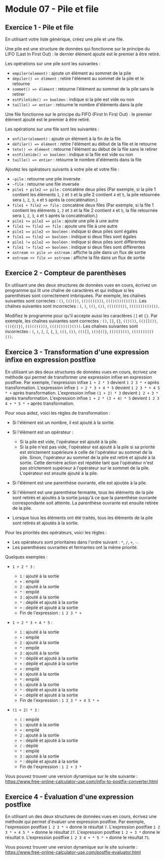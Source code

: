 # Module 07 - Pile et file

## Exercice 1 - Pile et file

En utilisant votre liste générique, créez une pile et une file.

Une pile est une structure de données qui fonctionne sur le principe du LIFO (Last In First Out) : le dernier élément ajouté est le premier à être retiré.

Les opérations sur une pile sont les suivantes :

- `empiler(element)` : ajoute un élément au sommet de la pile
- `dépiler() => élément` : retire l'élément au sommet de la pile et le retourne
- `sommet() => élément` : retourne l'élément au sommet de la pile sans le retirer
- `estPileVide() => booléen` : indique si la pile est vide ou non
- `taille() => entier` : retourne le nombre d'éléments dans la pile

Une file fonctionne sur le principe du FIFO (First In First Out) : le premier élément ajouté est le premier à être retiré.

Les opérations sur une file sont les suivantes :

- `enfiler(element)` : ajoute un élément à la fin de la file
- `défiler() => élément` : retire l'élément au début de la file et le retourne
- `tete() => élément` : retourne l'élément au début de la file sans le retirer
- `estFileVide() => booléen` : indique si la file est vide ou non
- `taille() => entier` : retourne le nombre d'éléments dans la file

Ajoutez les opérateurs suivants à votre pile et votre file :

- `~pile` : retourne une pile inversée
- `~file` : retourne une file inversée
- `pile1 + pile2 => pile` : concatène deux piles (Par exemple, si la pile 1 contient les éléments `1`, `2` et `3` et la pile 2 contient `4` et `5`, la pile retournée sera `1`, `2`, `3`, `4` et `5` après la concaténation.)
- `file1 + file2 => file` : concatène deux files (Par exemple, si la file 1 contient les éléments `1`, `2` et `3` et la file 2 contient `4` et `5`, la file retournée sera `1`, `2`, `3`, `4` et `5` après la concaténation.)
- `pile1 += pile2 => pile` : ajoute une pile à une autre
- `file1 += file2 => file` : ajoute une file à une autre
- `pile1 == pile2 => booléen` : indique si deux piles sont égales
- `file1 == file2 => booléen` : indique si deux files sont égales
- `pile1 != pile2 => booléen` : indique si deux piles sont différentes
- `file1 != file2 => booléen` : indique si deux files sont différentes
- `ostream << pile => ostream` : affiche la pile dans un flux de sortie
- `ostream << file => ostream` : affiche la file dans un flux de sortie

## Exercice 2 - Compteur de parenthèses

En utilisant une des deux structures de données vues en cours, écrivez un programme qui lit une chaîne de caractères et qui indique si les parenthèses sont correctement imbriquées. Par exemple, les chaînes suivantes sont correctes : `()`, `(()())`, `(()(()()))`, `((()())(()()))`. Les chaînes suivantes sont incorrectes : `(`, `)`, `(()`, `())`, `(()(()())`, `((()())(()())`.

Modifiez le programme pour qu'il accepte aussi les caractères `[]` et `{}`. Par exemple, les chaînes suivantes sont correctes : `()`, `[]`, `{}`, `(()())`, `(()[]())`, `((){()})`, `(()(()()))`, `((()())(()()))`. Les chaînes suivantes sont incorrectes : `(`, `)`, `[`, `]`, `{`, `}`, `(()`, `())`, `(()[]`, `((){()}`, `(()(()())`, `((()())(()())`.

## Exercice 3 - Transformation d'une expression infixe en expression postfixe

En utilisant un des deux structures de données vues en cours, écrivez une méthode qui permet de transformer une expression infixe en expression postfixe. Par exemple, l'expression infixe `1 + 2 * 3` devient `1 2 3 * +` après transformation. L'expression infixe `1 + 2 * 3 + 4 * 5` devient `1 2 3 * + 4 5 * +` après transformation. L'expression infixe `(1 + 2) * 3` devient `1 2 + 3 *` après transformation. L'expression infixe `1 + 2 * (3 + 4) * 5` devient `1 2 3 4 + * 5 * +` après transformation.

Pour vous aidez, voici les règles de transformation :

- Si l'élément est un nombre, il est ajouté à la sortie.
- Si l'élément est un opérateur :

  - Si la pile est vide, l'opérateur est ajouté à la pile.
  - Si la pile n'est pas vide, l'opérateur est ajouté à la pile si sa priorité est strictement supérieure à celle de l'opérateur au sommet de la pile. Sinon, l'opérateur au sommet de la pile est retiré et ajouté à la sortie. Cette dernière action est répétée tant que l'opérateur n'est pas strictement supérieur à l'opérateur sur le sommet de la pile. L'opérateur est ensuite ajouté à la pile.

- Si l'élément est une parenthèse ouvrante, elle est ajoutée à la pile.
- Si l'élément est une parenthèse fermante, tous les éléments de la pile sont retirés et ajoutés à la sortie jusqu'à ce que la parenthèse ouvrante correspondante soit atteinte. La parenthèse ouvrante est ensuite retirée de la pile.
- Lorsque tous les éléments ont été traités, tous les éléments de la pile sont retirés et ajoutés à la sortie.

Pour les priorités des opérateurs, voici les règles :

- Les opérateurs sont prioritaires dans l'ordre suivant : `*`, `/`, `+`, `-`.
- Les parenthèses ouvrantes et fermantes ont la même priorité.

Quelques exemples :

- `1 + 2 * 3` :

  - `1` : ajouté à la sortie
  - `+` : empilé
  - `2` : ajouté à la sortie
  - `*` : empilé
  - `3` : ajouté à la sortie
  - `*` : dépilé et ajouté à la sortie
  - `+` : dépilé et ajouté à la sortie
  - Fin de l'expression : `1 2 3 * +`

- `1 + 2 * 3 + 4 * 5` :

  - `1` : ajouté à la sortie
  - `+` : empilé
  - `2` : ajouté à la sortie
  - `*` : empilé
  - `3` : ajouté à la sortie
  - `*` : dépilé et ajouté à la sortie
  - `+` : dépilé et ajouté à la sortie
  - `+` : empilé
  - `4` : ajouté à la sortie
  - `*` : empilé
  - `5` : ajouté à la sortie
  - `*` : dépilé et ajouté à la sortie
  - `+` : dépilé et ajouté à la sortie
  - Fin de l'expression : `1 2 3 * + 4 5 * +`

- `(1 + 2) * 3` :

  - `(` : empilé
  - `1` : ajouté à la sortie
  - `+` : empilé
  - `2` : ajouté à la sortie
  - `+` : dépilé et ajouté à la sortie
  - `(` : dépilé
  - `*` : empilé
  - `3` : ajouté à la sortie
  - `*` : dépilé et ajouté à la sortie
  - Fin de l'expression : `1 2 + 3 *`

Vous pouvez trouver une version dynamique sur le site suivante : https://www.free-online-calculator-use.com/infix-to-postfix-converter.html

## Exercice 4 - Évaluation d'une expression postfixe

En utilisant un des deux structures de données vues en cours, écrivez une méthode qui permet d'évaluer une expression postfixe. Par exemple, l'expression postfixe `1 2 3 * +` donne le résultat `7`. L'expression postfixe `1 2 3 * + 4 5 * +` donne le résultat `27`. L'expression postfixe `1 2 + 3 *` donne le résultat `9`. L'expression postfixe `1 2 3 4 + * 5 * +` donne le résultat `71`.

Vous pouvez trouver une version dynamique sur le site suivante :
https://www.free-online-calculator-use.com/postfix-evaluator.html

